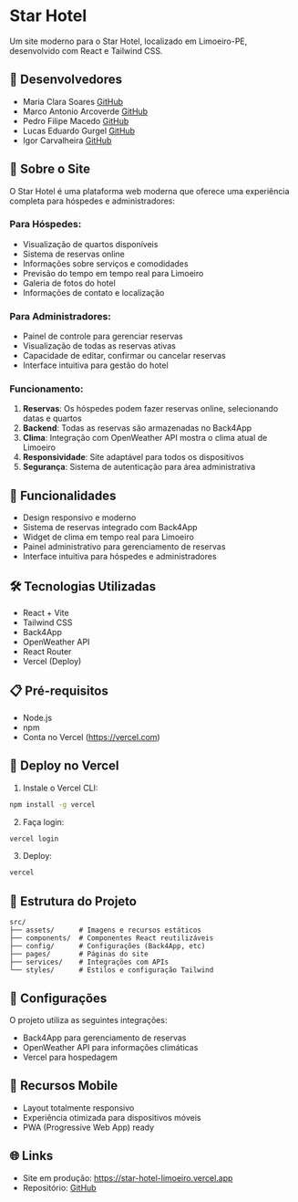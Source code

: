 # Star Hotel

Um site moderno para o Star Hotel, localizado em Limoeiro-PE, desenvolvido com React e Tailwind CSS.

## 👤 Desenvolvedores

- Maria Clara Soares [GitHub](https://github.com/mclaracsoares)
- Marco Antonio Arcoverde [GitHub](https://github.com/marcoarc01)
- Pedro Filipe Macedo [GitHub](https://github.com/pedrometal)
- Lucas Eduardo Gurgel [GitHub](https://github.com/lgurgel1)
- Igor Carvalheira [GitHub](https://github.com/igorcarvalheira)

## 🏨 Sobre o Site

O Star Hotel é uma plataforma web moderna que oferece uma experiência completa para hóspedes e administradores:

### Para Hóspedes:

- Visualização de quartos disponíveis
- Sistema de reservas online
- Informações sobre serviços e comodidades
- Previsão do tempo em tempo real para Limoeiro
- Galeria de fotos do hotel
- Informações de contato e localização

### Para Administradores:

- Painel de controle para gerenciar reservas
- Visualização de todas as reservas ativas
- Capacidade de editar, confirmar ou cancelar reservas
- Interface intuitiva para gestão do hotel

### Funcionamento:

1. **Reservas**: Os hóspedes podem fazer reservas online, selecionando datas e quartos
2. **Backend**: Todas as reservas são armazenadas no Back4App
3. **Clima**: Integração com OpenWeather API mostra o clima atual de Limoeiro
4. **Responsividade**: Site adaptável para todos os dispositivos
5. **Segurança**: Sistema de autenticação para área administrativa

## 🚀 Funcionalidades

- Design responsivo e moderno
- Sistema de reservas integrado com Back4App
- Widget de clima em tempo real para Limoeiro
- Painel administrativo para gerenciamento de reservas
- Interface intuitiva para hóspedes e administradores

## 🛠️ Tecnologias Utilizadas

- React + Vite
- Tailwind CSS
- Back4App
- OpenWeather API
- React Router
- Vercel (Deploy)

## 📋 Pré-requisitos

- Node.js
- npm
- Conta no Vercel (https://vercel.com)

## 🔧 Deploy no Vercel

1. Instale o Vercel CLI:

```bash
npm install -g vercel
```

2. Faça login:

```bash
vercel login
```

3. Deploy:

```bash
vercel
```

## 📁 Estrutura do Projeto

```
src/
├── assets/      # Imagens e recursos estáticos
├── components/  # Componentes React reutilizáveis
├── config/      # Configurações (Back4App, etc)
├── pages/       # Páginas do site
├── services/    # Integrações com APIs
└── styles/      # Estilos e configuração Tailwind
```

## 🔑 Configurações

O projeto utiliza as seguintes integrações:

- Back4App para gerenciamento de reservas
- OpenWeather API para informações climáticas
- Vercel para hospedagem

## 📱 Recursos Mobile

- Layout totalmente responsivo
- Experiência otimizada para dispositivos móveis
- PWA (Progressive Web App) ready

## 🌐 Links

- Site em produção: https://star-hotel-limoeiro.vercel.app
- Repositório: [GitHub](https://github.com/lgurgel1/projeto_web)
